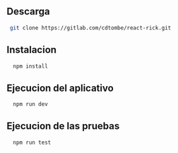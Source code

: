 ## Descarga

```bash
 git clone https://gitlab.com/cdtombe/react-rick.git
```

## Instalacion

```bash
  npm install 
```

## Ejecucion del aplicativo

```bash
  npm run dev 
```

## Ejecucion de las pruebas

```bash
  npm run test
```